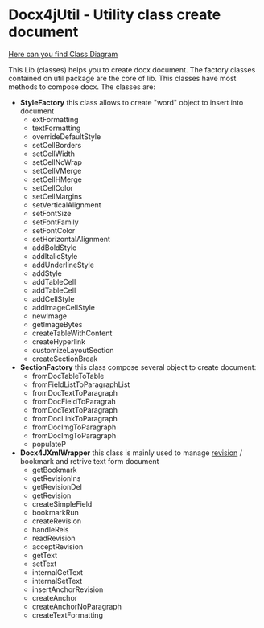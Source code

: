 # Docx4jUtil - Utility class create document
[Here can you find Class Diagram](ClassDiagram.png)

This Lib (classes) helps you to create docx document. 
The factory classes contained on util package are the core of lib. This classes have most methods to compose docx. 
The classes are:

-  **StyleFactory** this class allows to create "word" object to insert into document 
   - extFormatting
   - textFormatting
   - overrideDefaultStyle
   - setCellBorders
   - setCellWidth
   - setCellNoWrap
   - setCellVMerge
   - setCellHMerge
   - setCellColor
   - setCellMargins
   - setVerticalAlignment
   - setFontSize
   - setFontFamily
   - setFontColor
   - setHorizontalAlignment
   - addBoldStyle
   - addItalicStyle
   - addUnderlineStyle
   - addStyle
   - addTableCell
   - addTableCell
   - addCellStyle
   - addImageCellStyle
   - newImage
   - getImageBytes
   - createTableWithContent
   - createHyperlink
   - customizeLayoutSection
   - createSectionBreak
- **SectionFactory** this class compose several object to create document:
	- fromDocTableToTable
	- fromFieldListToParagraphList
	- fromDocTextToParagraph
	- fromDocFieldToParagrah
	- fromDocTextToParagraph
	- fromDocLinkToParagraph
	- fromDocImgToParagraph
	- fromDocImgToParagraph
	- populateP
- **Docx4JXmlWrapper** this class is mainly used to manage [revision](http://radic.altervista.org/docx4j-java-read-review-from-docx/) / bookmark and retrive text form document
	- getBookmark
	- getRevisionIns
	- getRevisionDel
	- getRevision
	- createSimpleField
	- bookmarkRun
	- createRevision
	- handleRels
	- readRevision
	- acceptRevision
	- getText
	- setText
	- internalGetText
	- internalSetText
	- insertAnchorRevision
	- createAnchor
	- createAnchorNoParagraph
	- createTextFormatting

	
	
	
